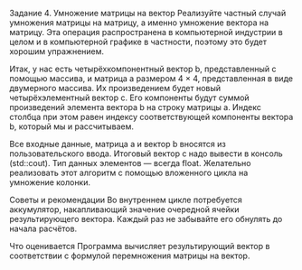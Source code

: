 Задание 4. Умножение матрицы на вектор
Реализуйте частный случай умножения матрицы на матрицу, а именно умножение вектора на матрицу.
Эта операция распространена в компьютерной индустрии в целом и в компьютерной графике в частности,
поэтому это будет хорошим упражнением.

Итак, у нас есть четырёхкомпонентный вектор b, представленный с помощью массива, и матрица
a размером 4 × 4, представленная в виде двумерного массива. Их произведением будет новый четырёхэлементный
вектор c. Его компоненты будут суммой произведений элемента вектора b на строку матрицы a.
Индекс столбца при этом равен индексу соответствующей компоненты вектора b, который мы и рассчитываем.

Все входные данные, матрица a и вектор b вносятся из пользовательского ввода.
Итоговый вектор c надо вывести в консоль (std::cout). Тип данных элементов — всегда float.
Желательно реализовать этот алгоритм с помощью вложенного цикла на умножение колонки.












Советы и рекомендации
Во внутреннем цикле потребуется аккумулятор, накапливающий значение очередной ячейки результирующего вектора. 
Каждый раз не забывайте его обнулять до начала расчётов.

Что оценивается
Программа вычисляет результирующий вектор в соответствии с формулой перемножения матрицы на вектор.
